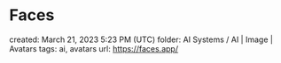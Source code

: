 # Faces

created: March 21, 2023 5:23 PM (UTC)
folder: AI Systems / AI | Image | Avatars
tags: ai, avatars
url: https://faces.app/